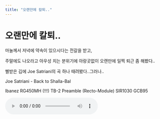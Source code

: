 ```yaml
---
title: "오랜만에 칼퇴.."
---
```

# 오랜만에 칼퇴..

마눌께서 저녁에 약속이 있으시다는 전갈을 받고,

주말에도 나오라고 아우성 치는 분위기에 아랑곳없이 오랜만에 일찍 퇴근 좀 해봤다..

삘받은 김에 Joe Satriani의 곡 하나 때려봤다..그러나..

Joe Satriani - Back to Shalla-Bal

Ibanez RG450MH (!!!)
TB-2 Preamble (Recto-Module)
SIR1030
GCB95

<audio src="/assets/images/5234829ea272cba706011e794c1d0502.mp3" controls preload></audio>



